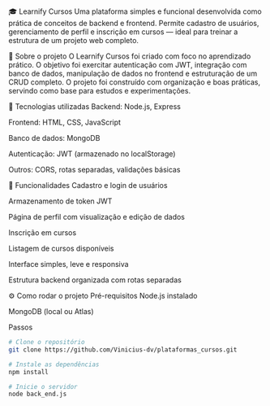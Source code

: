 🎓 Learnify Cursos
Uma plataforma simples e funcional desenvolvida como prática de conceitos de backend e frontend. Permite cadastro de usuários, gerenciamento de perfil e inscrição em cursos — ideal para treinar a estrutura de um projeto web completo.

🧠 Sobre o projeto
O Learnify Cursos foi criado com foco no aprendizado prático. O objetivo foi exercitar autenticação com JWT, integração com banco de dados, manipulação de dados no frontend e estruturação de um CRUD completo. O projeto foi construído com organização e boas práticas, servindo como base para estudos e experimentações.

🚀 Tecnologias utilizadas
Backend: Node.js, Express

Frontend: HTML, CSS, JavaScript

Banco de dados: MongoDB

Autenticação: JWT (armazenado no localStorage)

Outros: CORS, rotas separadas, validações básicas

🔐 Funcionalidades
Cadastro e login de usuários

Armazenamento de token JWT

Página de perfil com visualização e edição de dados

Inscrição em cursos

Listagem de cursos disponíveis

Interface simples, leve e responsiva

Estrutura backend organizada com rotas separadas

⚙️ Como rodar o projeto
Pré-requisitos
Node.js instalado

MongoDB (local ou Atlas)

Passos
```bash
# Clone o repositório
git clone https://github.com/Vinicius-dv/plataformas_cursos.git

# Instale as dependências
npm install

# Inicie o servidor
node back_end.js
